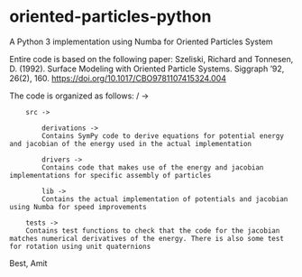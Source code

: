 # oriented-particles-python
A Python 3 implementation using Numba for Oriented Particles System

Entire code is based on the following paper:
Szeliski, Richard and Tonnesen, D. (1992). Surface Modeling with Oriented Particle Systems. Siggraph ’92, 26(2), 160. https://doi.org/10.1017/CBO9781107415324.004

The code is organized as follows:
    / ->
    
        src ->
        
            derivations -> 
            Contains SymPy code to derive equations for potential energy and jacobian of the energy used in the actual implementation
            
            drivers -> 
            Contains code that makes use of the energy and jacobian implementations for specific assembly of particles
            
            lib -> 
            Contains the actual implementation of potentials and jacobian using Numba for speed improvements
            
        tests -> 
        Contains test functions to check that the code for the jacobian matches numerical derivatives of the energy. There is also some test for rotation using unit quaternions
        
Best,
Amit
